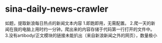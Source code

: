 # sina-daily-news-crawler
如题，提取新浪每日热点的新闻文本内容
1.即跑即用，无需配置。
2.爬一天的新闻在我的电脑上用时约一分钟。爬出来的内容存储于代码第一行打开的文件中。
3.没有artibody/正文模块的链接未能扒出（来自新浪新闻之外的网页），数量极小

